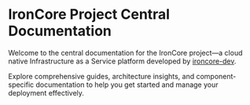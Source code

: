 # IronCore Project Central Documentation

Welcome to the central documentation for the IronCore project—a cloud native Infrastructure as a Service platform developed by [ironcore-dev](https://github.com/ironcore-dev). 

Explore comprehensive guides, architecture insights, and component-specific documentation to help you get started and manage your deployment effectively.

